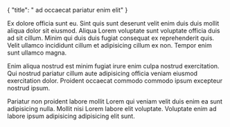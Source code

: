 {
  "title": " ad occaecat pariatur enim elit"
}

Ex dolore officia sunt eu. Sint quis sunt deserunt velit enim duis duis mollit aliqua dolor sit eiusmod. Aliqua Lorem voluptate sunt voluptate officia duis ad sit cillum. Minim qui duis duis fugiat consequat ex reprehenderit quis. Velit ullamco incididunt cillum et adipisicing cillum ex non. Tempor enim sunt ullamco magna.

Enim aliqua nostrud est minim fugiat irure enim culpa nostrud exercitation. Qui nostrud pariatur cillum aute adipisicing officia veniam eiusmod exercitation dolor. Proident occaecat commodo commodo ipsum excepteur nostrud ipsum.

Pariatur non proident labore mollit Lorem qui veniam velit duis enim ea sunt adipisicing nulla. Mollit nisi Lorem labore elit voluptate. Voluptate enim ad labore ipsum adipisicing adipisicing elit sunt.